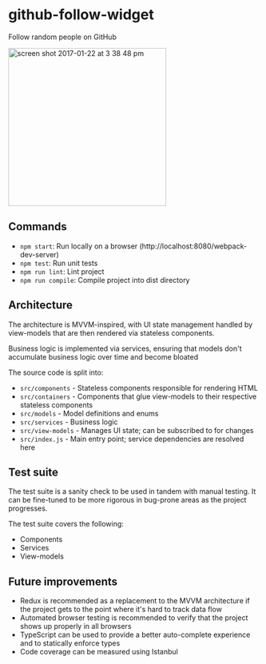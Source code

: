 # github-follow-widget

Follow random people on GitHub

<img width="316" alt="screen shot 2017-01-22 at 3 38 48 pm" src="https://cloud.githubusercontent.com/assets/15131271/22187306/ea9d7af8-e0b8-11e6-912b-5df89198f191.png">

## Commands

- `npm start`: Run locally on a browser (http://localhost:8080/webpack-dev-server)
- `npm test`: Run unit tests
- `npm run lint`: Lint project
- `npm run compile`: Compile project into dist directory

## Architecture

The architecture is MVVM-inspired, with UI state management handled by view-models that are then rendered via stateless components.

Business logic is implemented via services, ensuring that models don't accumulate business logic over time and become bloated

The source code is split into:

- `src/components` - Stateless components responsible for rendering HTML
- `src/containers` - Components that glue view-models to their respective stateless components
- `src/models` - Model definitions and enums
- `src/services` - Business logic
- `src/view-models` - Manages UI state; can be subscribed to for changes
- `src/index.js` - Main entry point; service dependencies are resolved here

## Test suite

The test suite is a sanity check to be used in tandem with manual testing.
It can be fine-tuned to be more rigorous in bug-prone areas as the project progresses.

The test suite covers the following:
- Components
- Services
- View-models

## Future improvements

- Redux is recommended as a replacement to the MVVM architecture if the project gets to the point where it's hard to track data flow
- Automated browser testing is recommended to verify that the project shows up properly in all browsers
- TypeScript can be used to provide a better auto-complete experience and to statically enforce types
- Code coverage can be measured using Istanbul
